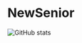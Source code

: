 # NewSenior
![GitHub stats](https://github-readme-stats.vercel.app/api?username=mandooman&show_icons=true&theme=radical)
